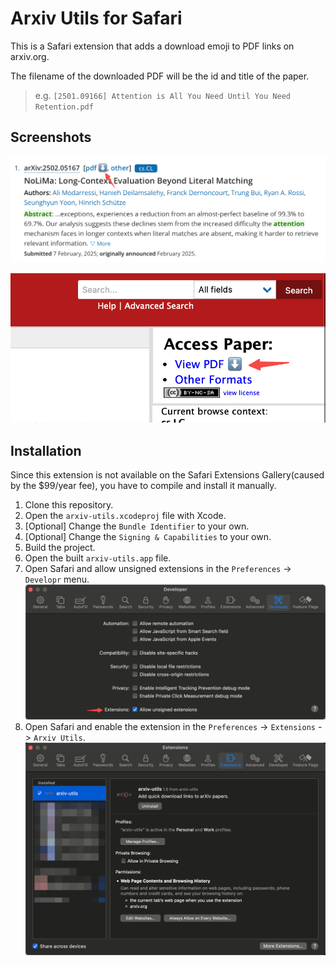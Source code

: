 # Arxiv Utils for Safari

This is a Safari extension that adds a download emoji to PDF links on arxiv.org.

The filename of the downloaded PDF will be the id and title of the paper.
> e.g. `[2501.09166] Attention is All You Need Until You Need Retention.pdf`

## Screenshots

![Screenshot](./docs/assets/arxiv-utils-screenshot-1.png)

![Screenshot](./docs/assets/arxiv-utils-screenshot-2.png)

## Installation

Since this extension is not available on the Safari Extensions Gallery(caused by the $99/year fee), you have to compile and install it manually.

1. Clone this repository.
2. Open the `arxiv-utils.xcodeproj` file with Xcode.
3. [Optional] Change the `Bundle Identifier` to your own.
4. [Optional] Change the `Signing & Capabilities` to your own.
5. Build the project.
6. Open the built `arxiv-utils.app` file.
7. Open Safari and allow unsigned extensions in the `Preferences` -> `Developr` menu.
    ![Screenshot](./docs/assets/safari-screenshot-1.png)
8. Open Safari and enable the extension in the `Preferences` -> `Extensions` -> `Arxiv Utils`.
    ![Screenshot](./docs/assets/safari-screenshot-2.png)

